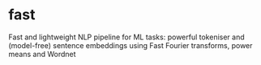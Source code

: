 # fast
Fast and lightweight NLP pipeline for ML tasks: powerful tokeniser and (model-free) sentence embeddings using Fast Fourier transforms, power means and Wordnet
